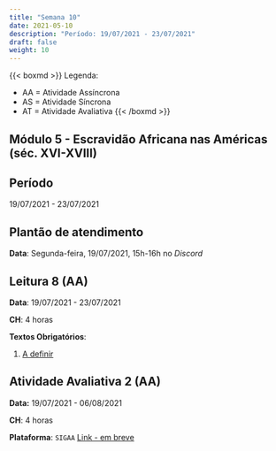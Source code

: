 ```yaml
---
title: "Semana 10"
date: 2021-05-10
description: "Período: 19/07/2021 - 23/07/2021"
draft: false
weight: 10
---
```


{{< boxmd >}}
Legenda: 
- AA = Atividade Assíncrona
- AS = Atividade Síncrona
- AT = Atividade Avaliativa
{{< /boxmd >}}

## Módulo 5 - Escravidão Africana nas Américas (séc. XVI-XVIII)

## Período

19/07/2021 - 23/07/2021

## Plantão de atendimento

**Data**: Segunda-feira, 19/07/2021, 15h-16h no *Discord*

## Leitura 8 (AA)

**Data**: 19/07/2021 - 23/07/2021

**CH**: 4 horas

**Textos Obrigatórios**:

1. [A definir]()

## Atividade Avaliativa 2 (AA)

**Data:**  19/07/2021 - 06/08/2021

**CH**: 4 horas

**Plataforma**: `SIGAA` [Link - em breve]()

